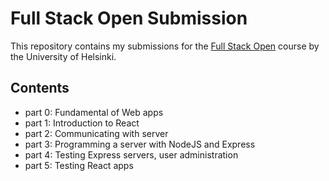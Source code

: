# Full Stack Open Submission

This repository contains my submissions for the [Full Stack Open](https://fullstackopen.com/en/) course by the University of Helsinki.

## Contents

-   part 0: Fundamental of Web apps
-   part 1: Introduction to React
-   part 2: Communicating with server
-   part 3: Programming a server with NodeJS and Express
-   part 4: Testing Express servers, user administration
-   part 5: Testing React apps